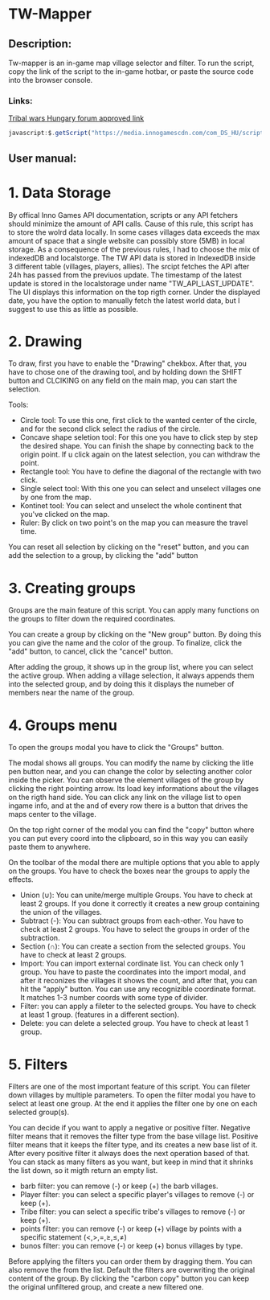 # TW-Mapper

## Description:
Tw-mapper is an in-game map village selector and filter. To run the script, copy the link of the script to the in-game hotbar, or paste the source code into the browser console.
### Links:
[Tribal wars Hungary forum approved link](https://forum.klanhaboru.hu/index.php?threads/tw-mapper-ingame-t%C3%A9rk%C3%A9pes-falu-kiv%C3%A1laszt%C3%B3-sz%C5%B1r%C5%91.5987/)
```javascript
javascript:$.getScript("https://media.innogamescdn.com/com_DS_HU/scripts/twmapper.js");void(0);
```
## User manual:

# 1. Data Storage

By offical Inno Games API documentation, scripts or any API fetchers should minimize the amount of API calls. Cause of this rule, this script has to store the wolrd data locally.
In some cases villages data exceeds the max amount of space that a single website can possibly store (5MB) in local storage. As a consequence of the previous rules, I had to choose the mix of indexedDB and localstorge. The TW API data is stored in IndexedDB inside 3 different table (villages, players, allies). The srcipt fetches the API after 24h has passed from the previuos update.
The timestamp of the latest update is stored in the localstorage under name "TW_API_LAST_UPDATE". The UI displays this information on the top rigth corner. Under the displayed date, you have the option to manually fetch the latest world data, but I suggest to use this as little as possible. 

# 2. Drawing

To draw, first you have to enable the "Drawing" chekbox. After that, you have to chose one of the drawing tool, and by holding down the SHIFT button and CLCIKING on any field on the main map, you can start the selection.

Tools:
- Circle tool: To use this one, first click to the wanted center of the circle, and for the second click select the radius of the circle.
- Concave shape seletion tool: For this one you have to click step by step the desired shape. You can finish the shape by connecting back to the origin point. If u click again on the latest selection, you can withdraw the point.
- Rectangle tool: You have to define the diagonal of the rectangle with two click.
- Single select tool: With this one you can select and unselect villages one by one from the map.
- Kontinet tool: You can select and unselect the whole continent that you've clicked on the map.
- Ruler: By click on two point's on the map you can measure the travel time.

You can reset all selection by clicking on the "reset" button, and you can add the selection to a group, by clicking the "add" button

# 3. Creating groups

Groups are the main feature of this script. You can apply many functions on the groups to filter down the required coordinates.

You can create a group by clicking on the "New group" button. By doing this you can give the name and the color of the group.
To finalize, click the "add" button, to cancel, click the "cancel" button.   

After adding the group, it shows up in the group list, where you can select the active group. When adding a village selection, it always appends them into the selected group, and by doing this it displays the numeber of members near the name of the group. 

# 4. Groups menu

To open the groups modal you have to click the "Groups" button.

The modal shows all groups. You can modify the name by clicking the litle pen button near, and you can change the color by selecting another color inside the picker.
You can observe the element villages of the group by clicking the right pointing arrow. Its load key informations about the villages on the rigth hand side. You can click any link on the village list to open ingame info, and at the and of every row there is a button that drives the maps center to the village.

On the top right corner of the modal you can find the "copy" button where you can put every coord into the clipboard, so in this way you can easily paste them to anywhere.

On the toolbar of the modal there are multiple options that you able to apply on the groups. You have to check the boxes near the groups to apply the effects. 

- Union (∪): You can unite/merge multiple Groups. You have to check at least 2 groups. If you done it correctly it creates a new group containing the union of the villages.
- Subtract (-): You can subtract groups from each-other. You have to check at least 2 groups. You have to select the groups in order of the subtraction.
- Section (∩): You can create a section from the selected groups. You have to check at least 2 groups.
- Import: You can import external cordinate list. You can check only 1 group. You have to paste the coordinates into the import modal, and after it reconizes the villages it shows the count, and after that, you can hit the "apply" button. You can use any recognizible coordinate format. It matches 1-3 number coords with some type of divider.
- Filter: you can apply a fileter to the selected groups. You have to check at least 1 group. (features in a different section).
- Delete: you can delete a selected group. You have to check at least 1 group.

# 5. Filters

Filters are one of the most important feature of this script. You can fileter down villages by multiple parameters.
To open the filter modal you have to select at least one group. At the end it applies the filter one by one on each selected group(s).

You can decide if you want to apply a negative or positive filter. 
Negative filter means that it removes the filter type from the base village list.
Positive filter means that it keeps the filter type, and its creates a new base list of it.
After every positive filter it always does the next operation based of that.
You can stack as many filters as you want, but keep in mind that it shrinks the list down, so it migth return an empty list.

- barb filter: you can remove (-) or keep (+) the barb villages.
- Player filter: you can select a specific player's villages to remove (-) or keep (+).
- Tribe filter: you can select a specific tribe's villages to remove (-) or keep (+).
- points filter: you can remove (-) or keep (+) village by points with a specific statement (<,>,=,≥,≤,≠)
- bunos filter: you can remove (-) or keep (+) bonus villages by type.

Before applying the filters you can order them by dragging them. You can also remove the from the list.
Default the filters are overwriting the original content of the group. By clicking the "carbon copy" button you can keep the original unfiltered group, and create a new filtered one. 